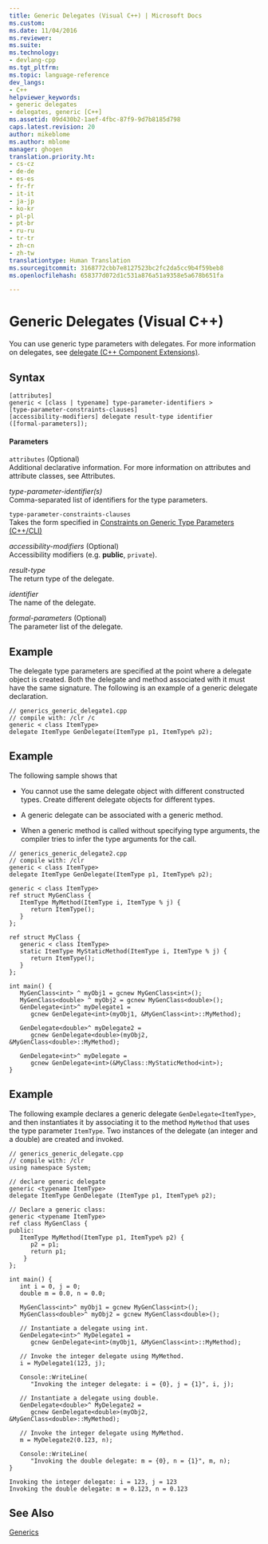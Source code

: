 ```yaml
---
title: Generic Delegates (Visual C++) | Microsoft Docs
ms.custom: 
ms.date: 11/04/2016
ms.reviewer: 
ms.suite: 
ms.technology:
- devlang-cpp
ms.tgt_pltfrm: 
ms.topic: language-reference
dev_langs:
- C++
helpviewer_keywords:
- generic delegates
- delegates, generic [C++]
ms.assetid: 09d430b2-1aef-4fbc-87f9-9d7b8185d798
caps.latest.revision: 20
author: mikeblome
ms.author: mblome
manager: ghogen
translation.priority.ht:
- cs-cz
- de-de
- es-es
- fr-fr
- it-it
- ja-jp
- ko-kr
- pl-pl
- pt-br
- ru-ru
- tr-tr
- zh-cn
- zh-tw
translationtype: Human Translation
ms.sourcegitcommit: 3168772cbb7e8127523bc2fc2da5cc9b4f59beb8
ms.openlocfilehash: 658377d072d1c531a876a51a9358e5a678b651fa

---
```

# Generic Delegates (Visual C++)
You can use generic type parameters with delegates. For more information on delegates, see [delegate  (C++ Component Extensions)](../windows/delegate-cpp-component-extensions.md).  
  
## Syntax  
  
```  
[attributes]   
generic < [class | typename] type-parameter-identifiers >  
[type-parameter-constraints-clauses]  
[accessibility-modifiers] delegate result-type identifier   
([formal-parameters]);  
```  
  
#### Parameters  
 `attributes` (Optional)  
 Additional declarative information. For more information on attributes and attribute classes, see Attributes.  
  
 *type-parameter-identifier(s)*  
 Comma-separated list of identifiers for the type parameters.  
  
 `type-parameter-constraints-clauses`  
 Takes the form specified in [Constraints on Generic Type Parameters (C++/CLI)](../windows/constraints-on-generic-type-parameters-cpp-cli.md)  
  
 *accessibility-modifiers* (Optional)  
 Accessibility modifiers (e.g. **public**, `private`).  
  
 *result-type*  
 The return type of the delegate.  
  
 *identifier*  
 The name of the delegate.  
  
 *formal-parameters* (Optional)  
 The parameter list of the delegate.  
  
## Example  
 The delegate type parameters are specified at the point where a delegate object is created. Both the delegate and method associated with it must have the same signature. The following is an example of a generic delegate declaration.  
  
```  
// generics_generic_delegate1.cpp  
// compile with: /clr /c  
generic < class ItemType>  
delegate ItemType GenDelegate(ItemType p1, ItemType% p2);  
```  
  
## Example  
 The following sample shows that  
  
-   You cannot use the same delegate object with different constructed types. Create different delegate objects for different types.  
  
-   A generic delegate can be associated with a generic method.  
  
-   When a generic method is called without specifying type arguments, the compiler tries to infer the type arguments for the call.  
  
```  
// generics_generic_delegate2.cpp  
// compile with: /clr  
generic < class ItemType>  
delegate ItemType GenDelegate(ItemType p1, ItemType% p2);  
  
generic < class ItemType>  
ref struct MyGenClass {  
   ItemType MyMethod(ItemType i, ItemType % j) {  
      return ItemType();  
   }  
};  
  
ref struct MyClass {  
   generic < class ItemType>  
   static ItemType MyStaticMethod(ItemType i, ItemType % j) {  
      return ItemType();  
   }  
};  
  
int main() {  
   MyGenClass<int> ^ myObj1 = gcnew MyGenClass<int>();  
   MyGenClass<double> ^ myObj2 = gcnew MyGenClass<double>();  
   GenDelegate<int>^ myDelegate1 =  
      gcnew GenDelegate<int>(myObj1, &MyGenClass<int>::MyMethod);  
  
   GenDelegate<double>^ myDelegate2 =   
      gcnew GenDelegate<double>(myObj2, &MyGenClass<double>::MyMethod);  
  
   GenDelegate<int>^ myDelegate =  
      gcnew GenDelegate<int>(&MyClass::MyStaticMethod<int>);  
}  
```  
  
## Example  
 The following example declares a generic delegate `GenDelegate<ItemType>`, and then instantiates it by associating it to the method `MyMethod` that uses the type parameter `ItemType`. Two instances of the delegate (an integer and a double) are created and invoked.  
  
```  
// generics_generic_delegate.cpp  
// compile with: /clr  
using namespace System;  
  
// declare generic delegate  
generic <typename ItemType>  
delegate ItemType GenDelegate (ItemType p1, ItemType% p2);  
  
// Declare a generic class:  
generic <typename ItemType>  
ref class MyGenClass {  
public:  
   ItemType MyMethod(ItemType p1, ItemType% p2) {  
      p2 = p1;  
      return p1;  
    }  
};  
  
int main() {  
   int i = 0, j = 0;   
   double m = 0.0, n = 0.0;  
  
   MyGenClass<int>^ myObj1 = gcnew MyGenClass<int>();  
   MyGenClass<double>^ myObj2 = gcnew MyGenClass<double>();   
  
   // Instantiate a delegate using int.  
   GenDelegate<int>^ MyDelegate1 =   
      gcnew GenDelegate<int>(myObj1, &MyGenClass<int>::MyMethod);  
  
   // Invoke the integer delegate using MyMethod.  
   i = MyDelegate1(123, j);  
  
   Console::WriteLine(  
      "Invoking the integer delegate: i = {0}, j = {1}", i, j);  
  
   // Instantiate a delegate using double.  
   GenDelegate<double>^ MyDelegate2 =   
      gcnew GenDelegate<double>(myObj2, &MyGenClass<double>::MyMethod);  
  
   // Invoke the integer delegate using MyMethod.  
   m = MyDelegate2(0.123, n);  
  
   Console::WriteLine(  
      "Invoking the double delegate: m = {0}, n = {1}", m, n);  
}  
```  
  
```Output  
Invoking the integer delegate: i = 123, j = 123  
Invoking the double delegate: m = 0.123, n = 0.123  
```  
  
## See Also  
 [Generics](../windows/generics-cpp-component-extensions.md)


<!--HONumber=Jan17_HO1-->


